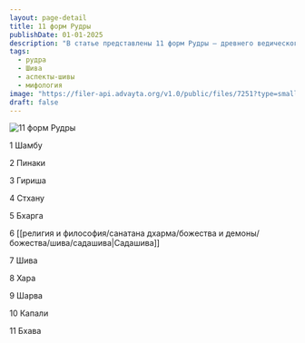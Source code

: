 ```yaml
---
layout: page-detail
title: 11 форм Рудры
publishDate: 01-01-2025
description: "В статье представлены 11 форм Рудры — древнего ведического божества, связанного с разрушением, преобразованием и мощью. Каждая из этих форм отражает различные аспекты и проявления Рудры-Шивы в индуистской традиции. К ним относятся: Шамбу, Пинаки, Гириша, Стхану, Бхарга, Садашива, Шива, Хара, Шарва, Капали и Бхава. Эти имена часто используются в мантрах и ритуалах для почитания Рудры как многогранного и всепроникающего божества."
tags:
  - рудра
  - Шива
  - аспекты-шивы
  - мифология
image: "https://filer-api.advayta.org/v1.0/public/files/7251?type=small"
draft: false
---
```


![11 форм Рудры](https://filer-api.advayta.org/v1.0/public/files/7251?type=medium)

 1 Шамбу

 2 Пинаки

 3 Гириша

 4 Стхану

 5 Бхарга

 6 [[религия и философия/санатана дхарма/божества и демоны/божества/шива/садашива|Садашива]]

 7 Шива

 8 Хара

 9 Шарва

 10 Капали

 11 Бхава

  
